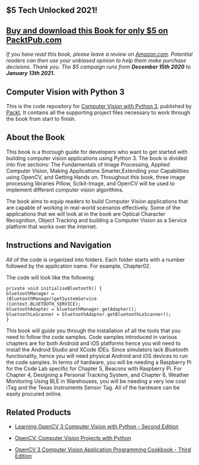 ## $5 Tech Unlocked 2021!
[Buy and download this Book for only $5 on PacktPub.com](https://www.packtpub.com/product/computer-vision-with-python-3/9781788299763)
-----
*If you have read this book, please leave a review on [Amazon.com](https://www.amazon.com/gp/product/1788299760).     Potential readers can then use your unbiased opinion to help them make purchase decisions. Thank you. The $5 campaign         runs from __December 15th 2020__ to __January 13th 2021.__*

## Computer Vision with Python 3

This is the code repository for [Computer Vision with Python 3](https://www.packtpub.com/application-development/computer-vision-python-3?utm_source=github&utm_medium=repository&utm_campaign=9781788299763), published by [Packt](https://www.packtpub.com/?utm_source=github). It contains all the supporting project files necessary to work through the book from start to finish.
## About the Book
This book is a thorough guide for developers who want to get started with building computer vision applications using Python 3. The book is divided into five sections: The Fundamentals of Image Processing, Applied Computer Vision, Making Applications Smarter,Extending your Capabilities using OpenCV, and Getting Hands on. Throughout this book, three image processing libraries Pillow, Scikit-Image, and OpenCV will be used to implement different computer vision algorithms.

The book aims to equip readers to build Computer Vision applications that are capable of working in real-world scenarios effectively. Some of the applications that we will look at in the book are Optical Character Recognition, Object Tracking and building a Computer Vision as a Service platform that works over the internet.

## Instructions and Navigation
All of the code is organized into folders. Each folder starts with a number followed by the application name. For example, Chapter02.



The code will look like the following:
```
private void initialiseBluetooth() {
bluetoothManager = 
(BluetoothManager)getSystemService
(Context.BLUETOOTH_SERVICE);
bluetoothAdapter = bluetoothManager.getAdapter();
bluetoothLeScanner = bluetoothAdapter.getBluetoothLeScanner(); 
}
```

This book will guide you through the installation of all the tools that you need to follow the code samples. Code samples introduced in various chapters are for both Android and iOS platforms hence you will need to install the Android Studio and XCode IDEs. Since simulators lack Bluetooth functionality, hence you will need physical Android and iOS devices to run the code samples. In terms of hardware, you will be needing a Raspberry Pi for the Code Lab specific for Chapter 5, Beacons with Raspberry Pi. For Chapter 4, Designing a Personal Tracking System, and Chapter 6, Weather Monitoring Using BLE in Warehouses, you will be needing a very low cost iTag and the Texas Instruments Sensor Tag. All of the hardware can be easily procured online.

## Related Products
* [Learning OpenCV 3 Computer Vision with Python - Second Edition](https://www.packtpub.com/application-development/learning-opencv-3-computer-vision-python-second-edition?utm_source=github&utm_medium=repository&utm_campaign=9781785283840)

* [OpenCV: Computer Vision Projects with Python](https://www.packtpub.com/application-development/opencv-computer-vision-projects-python?utm_source=github&utm_medium=repository&utm_campaign=9781787125490)

* [OpenCV 3 Computer Vision Application Programming Cookbook - Third Edition](https://www.packtpub.com/application-development/opencv-3-computer-vision-application-programming-cookbook-third-edition?utm_source=github&utm_medium=repository&utm_campaign=9781786469717)


